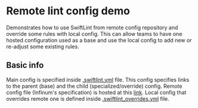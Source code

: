 # Remote lint config demo

Demonstrates how to use SwiftLint from remote config repository and override some rules with local config. This can allow teams to have one hosted configuration used as a base and use the local config to add new or re-adjust some existing rules.

## Basic info

Main config is specified inside [.swiftlint.yml](https://github.com/hhrvoic/remote_lint_demo/blob/main/.swiftlint.yml) file. This config specifies links to the parent (base) and the child (specialized/override) config. Remote config file (Infinum's specification) is hosted at this [link](https://infinum.com/handbook/resources/ios/swiftlint.yml). Local config that overrides remote one is defined inside [.swiftlint_overrides.yml](https://github.com/hhrvoic/remote_lint_demo/blob/main/.swiftlint_overrides.yml) file.